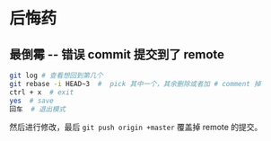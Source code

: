 # 后悔药

## 最倒霉 -- 错误 commit 提交到了 remote

```bash
git log # 查看想回到第几个
git rebase -i HEAD~3  #  pick 其中一个，其余删除或者加 # comment 掉
ctrl + x  # exit
yes  # save
回车  # 退出模式
```

然后进行修改，最后 `git push origin +master` 覆盖掉 remote 的提交。

